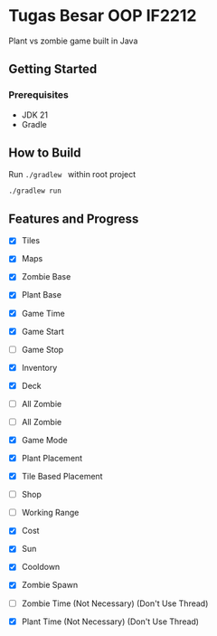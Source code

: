 # Tugas Besar OOP IF2212 
Plant vs zombie game built in Java

## Getting Started 

### Prerequisites
- JDK 21
- Gradle

## How to Build

Run ```./gradlew ``` within root project
```
./gradlew run
```
## Features and Progress
- [x]  Tiles
- [x]  Maps
- [x]  Zombie Base
- [x]  Plant Base
- [x]  Game Time 
- [x]  Game Start
- [ ]  Game Stop
- [x]  Inventory
- [x]  Deck
- [ ]  All Zombie
- [ ]  All Zombie
- [x]  Game Mode
- [x]  Plant Placement
- [x]  Tile Based Placement
- [ ]  Shop
- [ ]  Working Range
- [x]  Cost 
- [x]  Sun
- [x]  Cooldown
- [x]  Zombie Spawn
- [ ]  Zombie Time (Not Necessary) (Don't Use Thread)
- [x]  Plant Time (Not Necessary) (Don't Use Thread)


